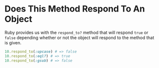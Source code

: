 # Does This Method Respond To An Object

Ruby provides us with the `respond_to?` method that will respond `true` or `false` depending whether or not the object will respond to the method that is given.

```ruby
10.respond_to(:upcase) # => false
10.respond_to(:eql?) # => true
10.respond_to(:gsub) # => false
```
